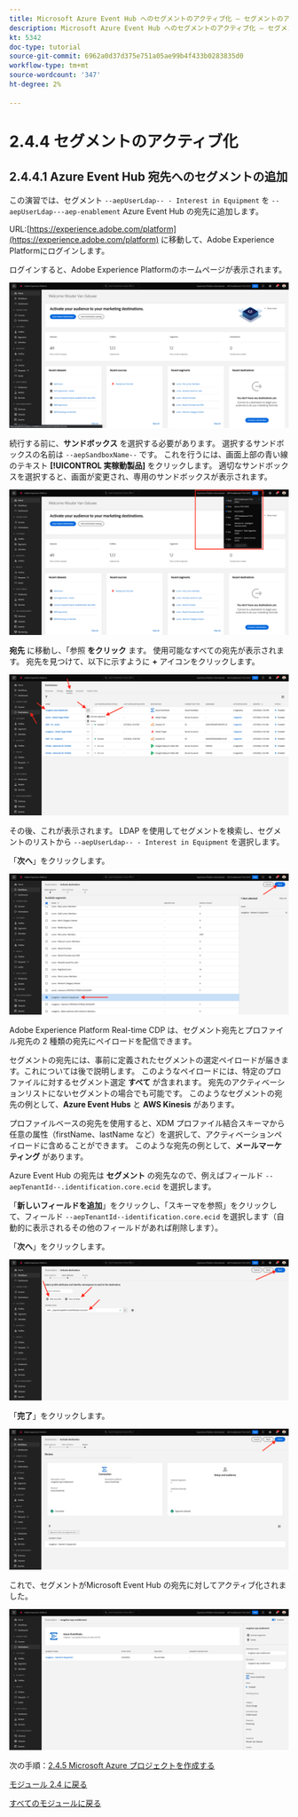 ```yaml
---
title: Microsoft Azure Event Hub へのセグメントのアクティブ化 – セグメントのアクティブ化
description: Microsoft Azure Event Hub へのセグメントのアクティブ化 – セグメントのアクティブ化
kt: 5342
doc-type: tutorial
source-git-commit: 6962a0d37d375e751a05ae99b4f433b0283835d0
workflow-type: tm+mt
source-wordcount: '347'
ht-degree: 2%

---
```


# 2.4.4 セグメントのアクティブ化

## 2.4.4.1 Azure Event Hub 宛先へのセグメントの追加

この演習では、セグメント `--aepUserLdap-- - Interest in Equipment` を `--aepUserLdap---aep-enablement` Azure Event Hub の宛先に追加します。

URL:[https://experience.adobe.com/platform](https://experience.adobe.com/platform) に移動して、Adobe Experience Platformにログインします。

ログインすると、Adobe Experience Platformのホームページが表示されます。

![データ取得](./../../../modules/datacollection/module1.2/images/home.png)

続行する前に、**サンドボックス** を選択する必要があります。 選択するサンドボックスの名前は ``--aepSandboxName--`` です。 これを行うには、画面上部の青い線のテキスト **[!UICONTROL 実稼動製品]** をクリックします。 適切なサンドボックスを選択すると、画面が変更され、専用のサンドボックスが表示されます。

![データ取得](./../../../modules/datacollection/module1.2/images/sb1.png)

**宛先** に移動し、「参照 **をクリック** ます。 使用可能なすべての宛先が表示されます。 宛先を見つけて、以下に示すように **+** アイコンをクリックします。

![5-01-select-destination.png](./images/5-01-select-destination.png)

その後、これが表示されます。 LDAP を使用してセグメントを検索し、セグメントのリストから `--aepUserLdap-- - Interest in Equipment` を選択します。

「**次へ**」をクリックします。

![5-04-select-segment.png](./images/5-04-select-segment.png)

Adobe Experience Platform Real-time CDP は、セグメント宛先とプロファイル宛先の 2 種類の宛先にペイロードを配信できます。

セグメントの宛先には、事前に定義されたセグメントの選定ペイロードが届きます。これについては後で説明します。 このようなペイロードには、特定のプロファイルに対するセグメント選定 **すべて** が含まれます。 宛先のアクティベーションリストにないセグメントの場合でも可能です。 このようなセグメントの宛先の例として、**Azure Event Hubs** と **AWS Kinesis** があります。

プロファイルベースの宛先を使用すると、XDM プロファイル結合スキーマから任意の属性（firstName、lastName など）を選択して、アクティベーションペイロードに含めることができます。 このような宛先の例として、**メールマーケティング** があります。

Azure Event Hub の宛先は **セグメント** の宛先なので、例えばフィールド `--aepTenantId--.identification.core.ecid` を選択します。

「**新しいフィールドを追加**」をクリックし、「スキーマを参照」をクリックして、フィールド `--aepTenantId--identification.core.ecid` を選択します（自動的に表示されるその他のフィールドがあれば削除します）。

「**次へ**」をクリックします。

![5-05-select-attributes.png](./images/5-05-select-attributes.png)

「**完了**」をクリックします。

![5-06-destination-finish.png](./images/5-06-destination-finish.png)

これで、セグメントがMicrosoft Event Hub の宛先に対してアクティブ化されました。

![5-07-destination-segment-added.png](./images/5-07-destination-segment-added.png)

次の手順：[2.4.5 Microsoft Azure プロジェクトを作成する ](./ex5.md)

[モジュール 2.4 に戻る](./segment-activation-microsoft-azure-eventhub.md)

[すべてのモジュールに戻る](./../../../overview.md)
